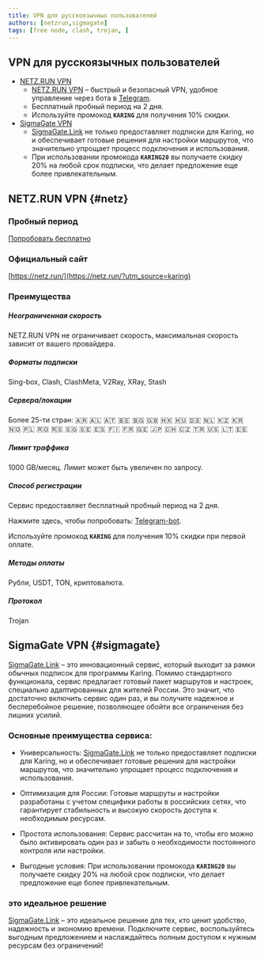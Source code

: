 ```yaml
---
title: VPN для русскоязычных пользователей
authors: [netzrun,sigmagate]
tags: [free node, clash, trojan, ]
---
```


## VPN для русскоязычных пользователей
- [NETZ.RUN VPN](#netz)
  - [NETZ.RUN VPN](https://1.x31415926.top/redir?i=3ec&trace_id=923366e25c1d69c41) – быстрый и безопасный VPN, удобное управление через бота в [Telegram](https://1.x31415926.top/redir?i=3ec&trace_id=923366e25c1d69c41).
  - Бесплатный пробный период на 2 дня.
  - Используйте промокод **`KARING`** для получения 10% скидки.
- [SigmaGate VPN](#sigmagate)
  - [SigmaGate.Link](https://1.x31415926.top/redir?i=426&trace_id=23366e25c1d69c909) не только предоставляет подписки для Karing, но и обеспечивает готовые решения для настройки маршрутов, что значительно упрощает процесс подключения и использования.
  - При использовании промокода **`KARING20`** вы получаете скидку 20% на любой срок подписки, что делает предложение еще более привлекательным.


## NETZ.RUN VPN {#netz}

### Пробный период

<a href="https://1.x31415926.top/redir?i=3ec&trace_id=923366e25c1d69c41" class="ntz-button">Попробовать бесплатно</a>

### Официальный сайт

[https://netz.run/](https://netz.run/?utm_source=karing)

### Преимущества

##### Неограниченная скорость

NETZ.RUN VPN не ограничивает скорость, максимальная скорость зависит от вашего провайдера.

##### Форматы подписки

Sing-box, Clash, ClashMeta, V2Ray, XRay, Stash

##### Сервера/локации

Более 25-ти стран: 🇦🇷 🇦🇱 🇦🇹 🇧🇪 🇧🇬 🇬🇧 🇭🇰 🇭🇺 🇩🇪 🇳🇱 🇰🇿 🇰🇷 🇳🇴 🇵🇱 🇷🇴 🇷🇸 🇸🇬 🇸🇪 🇪🇸 🇫🇮 🇫🇷 🇬🇪 🇯🇵 🇨🇭 🇨🇿 🇹🇷 🇺🇸 🇱🇹 🇪🇪

##### Лимит траффика

1000 GB/месяц. Лимит может быть увеличен по запросу.

##### Способ регистрации

Сервис предоставляет бесплатный пробный период на 2 дня.

Нажмите здесь, чтобы попробовать: [Telegram-bot](https://1.x31415926.top/redir?i=3ec&trace_id=923366e25c1d69c41).

Используйте промокод **`KARING`** для получения 10% скидки при первой оплате.

##### Методы оплаты

Рубли, USDT, TON, криптовалюта.

##### Протокол

Trojan

## SigmaGate VPN {#sigmagate}
[SigmaGate.Link](https://1.x31415926.top/redir?i=426&trace_id=23366e25c1d69c909) – это инновационный сервис, который выходит за рамки обычных подписок для программы Karing. Помимо стандартного функционала, сервис предлагает готовый пакет маршрутов и настроек, специально адаптированных для жителей России. Это значит, что достаточно включить сервис один раз, и вы получите надежное и бесперебойное решение, позволяющее обойти все ограничения без лишних усилий.


### Основные преимущества сервиса:

- Универсальность: [SigmaGate.Link](https://1.x31415926.top/redir?i=426&trace_id=23366e25c1d69c909) не только предоставляет подписки для Karing, но и обеспечивает готовые решения для настройки маршрутов, что значительно упрощает процесс подключения и использования.

- Оптимизация для России: Готовые маршруты и настройки разработаны с учетом специфики работы в российских сетях, что гарантирует стабильность и высокую скорость доступа к необходимым ресурсам.

- Простота использования: Сервис рассчитан на то, чтобы его можно было активировать один раз и забыть о необходимости постоянного контроля или настройки.

- Выгодные условия: При использовании промокода **`KARING20`** вы получаете скидку 20% на любой срок подписки, что делает предложение еще более привлекательным.

### это идеальное решение
[SigmaGate.Link](https://1.x31415926.top/redir?i=426&trace_id=23366e25c1d69c909) – это идеальное решение для тех, кто ценит удобство, надежность и экономию времени. Подключите сервис, воспользуйтесь выгодным предложением и наслаждайтесь полным доступом к нужным ресурсам без ограничений!


